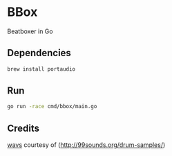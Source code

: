 # BBox

Beatboxer in Go

## Dependencies

```bash
brew install portaudio
```

## Run

```bash
go run -race cmd/bbox/main.go
```

## Credits

[wavs](wavs) courtesy of (http://99sounds.org/drum-samples/)

